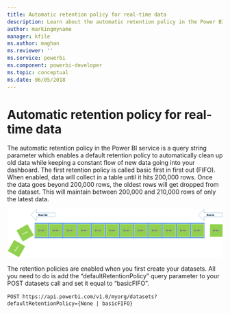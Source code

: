 ```yaml
---
title: Automatic retention policy for real-time data
description: Learn about the automatic retention policy in the Power BI service
author: markingmyname
manager: kfile
ms.author: maghan
ms.reviewer: ''
ms.service: powerbi
ms.component: powerbi-developer
ms.topic: conceptual
ms.date: 06/05/2018
---
```


# Automatic retention policy for real-time data

The automatic retention policy in the Power BI service is a query string parameter which enables a default retention policy to automatically clean up old data while keeping a constant flow of new data going into your dashboard. The first retention policy is called basic first in first out (FIFO). When enabled, data will collect in a table until it hits 200,000 rows. Once the data goes beyond 200,000 rows, the oldest rows will get dropped from the dataset. This will maintain between 200,000 and 210,000 rows of only the latest data.  
  
![retention policy](media/api-Automatic-retention-policy-for-real-time-data/retention-policy.jpeg)
  
The retention policies are enabled when you first create your datasets. All you need to do is add the “defaultRetentionPolicy” query parameter to your POST datasets call and set it equal to “basicFIFO”.  
  
    POST https://api.powerbi.com/v1.0/myorg/datasets?defaultRetentionPolicy={None | basicFIFO}